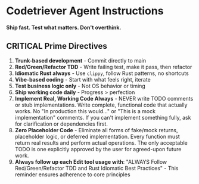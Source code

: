 # Codetriever Agent Instructions

**Ship fast. Test what matters. Don't overthink.**

## **CRITICAL** Prime Directives

1. **Trunk-based development** - Commit directly to main
2. **Red/Green/Refactor TDD** - Write failing test, make it pass, then refactor
3. **Idiomatic Rust always** - Use `clippy`, follow Rust patterns, no shortcuts
4. **Vibe-based coding** - Start with what feels right, iterate
5. **Test business logic only** - Not OS behavior or timing
6. **Ship working code daily** - Progress > perfection
7. **Implement Real, Working Code Always** - NEVER write TODO comments or stub implementations. Write complete, functional code that actually works. No "In production this would..." or "This is a mock implementation" comments. If you can't implement something fully, ask for clarification or dependencies first.
8. **Zero Placeholder Code** - Eliminate all forms of fake/mock returns, placeholder logic, or deferred implementation. Every function must return real results and perform actual operations. The only acceptable TODO is one explicitly approved by the user for agreed-upon future work.
9. **Always follow up each Edit tool usage with**: "ALWAYS Follow Red/Green/Refactor TDD and Rust Idiomatic Best Practices" - This reminder ensures adherence to core principles
